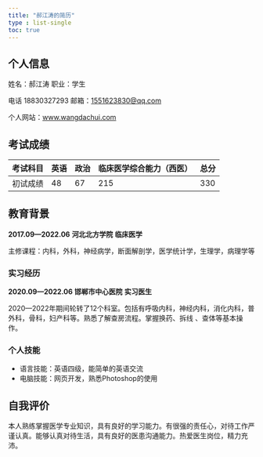 ```yaml
---
title: "郝江涛的简历"
type : list-single
toc: true
---
```


## 个人信息 ##

姓名：郝江涛          	职业：学生

电话 18830327293      邮箱：1551623830@qq.com

个人网站：www.wangdachui.com

## 考试成绩

| 考试科目 | 英语 | 政治 | 临床医学综合能力（西医） | 总分 |
| -------- | ---- | ---- | ------------------------ | ---- |
| 初试成绩 | 48   | 67   | 215                      | 330  |



## 教育背景

**2017.09—2022.06**						**河北北方学院** 						**临床医学**

主修课程：内科，外科，神经病学，断面解剖学，医学统计学，生理学，病理学等

### 实习经历

**2020.09—2022.06** 						**邯郸市中心医院** 					**实习医生**

2020—2022年期间轮转了12个科室。包括有呼吸内科，神经内科，消化内科，普外科，骨科，妇产科等。熟悉了解查房流程。掌握换药、拆线 、查体等基本操作。

### 个人技能

- 语言技能：英语四级，能简单的英语交流
- 电脑技能：网页开发，熟悉Photoshop的使用

## 自我评价

本人熟练掌握医学专业知识，具有良好的学习能力。有很强的责任心，对待工作严谨认真。能够认真对待生活，具有良好的医患沟通能力。热爱医生岗位，精力充沛。









